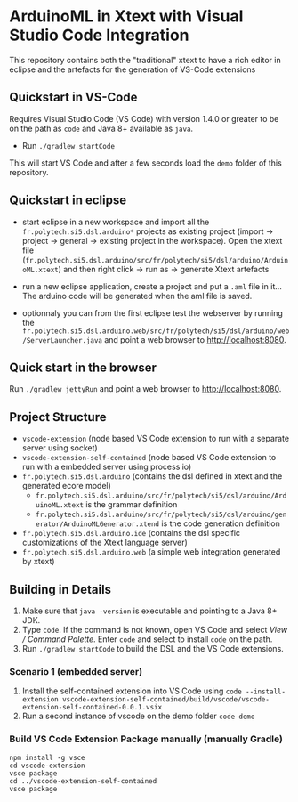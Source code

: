 # ArduinoML in Xtext with Visual Studio Code Integration

This repository contains both the "traditional" xtext to have a rich editor in eclipse and the artefacts for the generation of VS-Code extensions

## Quickstart in VS-Code

Requires Visual Studio Code (VS Code) with version 1.4.0 or greater to be on the path as `code` and Java 8+ available as `java`.

- Run `./gradlew startCode`

This will start VS Code and after a few seconds load the `demo` folder of this repository.

## Quickstart in eclipse

- start eclipse in a new workspace and import all the `fr.polytech.si5.dsl.arduino*` projects as existing project (import -> project -> general -> existing project in the workspace). Open the xtext file (`fr.polytech.si5.dsl.arduino/src/fr/polytech/si5/dsl/arduino/ArduinoML.xtext`) and then right click -> run as -> generate Xtext artefacts
- run a new eclipse application, create a project and put a `.aml` file in it... The arduino code will be generated when the aml file is saved.

- optionnaly you can from the first eclipse test the webserver by running the `fr.polytech.si5.dsl.arduino.web/src/fr/polytech/si5/dsl/arduino/web/ServerLauncher.java` and point a web browser to [http://localhost:8080](http://localhost:8080).

## Quick start in the browser

 Run `./gradlew jettyRun` and point a web browser to [http://localhost:8080](http://localhost:8080).


## Project Structure

- `vscode-extension` (node based VS Code extension to run with a separate server using socket)
- `vscode-extension-self-contained` (node based VS Code extension to run with a embedded server using process io)
- `fr.polytech.si5.dsl.arduino` (contains the dsl defined in xtext and the generated ecore model)
    - `fr.polytech.si5.dsl.arduino/src/fr/polytech/si5/dsl/arduino/ArduinoML.xtext` is the grammar definition
    - `fr.polytech.si5.dsl.arduino/src/fr/polytech/si5/dsl/arduino/generator/ArduinoMLGenerator.xtend` is the code generation definition
- `fr.polytech.si5.dsl.arduino.ide` (contains the dsl specific customizations of the Xtext language server)
- `fr.polytech.si5.dsl.arduino.web` (a simple web integration generated by xtext)

## Building in Details

1. Make sure that `java -version` is executable and pointing to a Java 8+ JDK.
2. Type `code`. If the command is not known, open VS Code and select *View / Command Palette*. Enter `code` and select to install `code` on the path.
1. Run `./gradlew startCode` to build the DSL and the VS Code extensions.

### Scenario 1 (embedded server)

1. Install the self-contained extension into VS Code using
    `code --install-extension vscode-extension-self-contained/build/vscode/vscode-extension-self-contained-0.0.1.vsix`
2. Run a second instance of vscode on the demo folder `code demo`



### Build VS Code Extension Package manually (manually Gradle)

```
npm install -g vsce
cd vscode-extension
vsce package
cd ../vscode-extension-self-contained
vsce package
```
